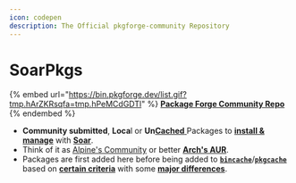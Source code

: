 ```yaml
---
icon: codepen
description: The Official pkgforge-community Repository
---
```


# SoarPkgs

{% embed url="https://bin.pkgforge.dev/list.gif?tmp.hArZKRsqfa=tmp.hPeMCdGDTl" %}
[**Package Forge Community Repo**](https://github.com/pkgforge/soarpkgs)
{% endembed %}

* **Community submitted**, **Loca**l or **Un**[**Cached** ](../pkgcache/)Packages to [**install & manage**](https://soar.qaidvoid.dev/package-management) with [**Soar**](https://github.com/pkgforge/soar).
* Think of it as [Alpine's Community](https://wiki.alpinelinux.org/wiki/Repositories) or better [**Arch's AUR**](https://wiki.archlinux.org/title/Arch_User_Repository).
* Packages are first added here before being added to [**`bincache`**](https://github.com/Azathothas/Toolpacks)/[**`pkgcache`**](https://github.com/pkgforge/pkgcache) based on [**certain criteria**](https://docs.pkgforge.dev/orgs/pkgforge-core/projects/pkgcache/package-request#criteria) with some [**major differences**](differences.md).

